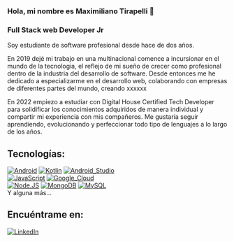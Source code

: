 ### Hola, mi nombre es Maximiliano Tirapelli 👋
### Full Stack web Developer Jr


Soy estudiante de software profesional desde hace de dos años.

En 2019 dejé mi trabajo en una multinacional comence a incursionar en el mundo de la tecnologia, el reflejo de mi sueño de crecer como profesional dentro de la industria del desarrollo de software.
Desde entonces me he dedicado a especializarme en el desarrollo web, colaborando con empresas de diferentes partes del mundo, creando xxxxxx

En 2022 empiezo a estudiar con Digital House Certified Tech Developer para solidificar los conocimientos adquiridos de manera individual y compartir mi experiencia con mis compañeros. Me gustaría seguir aprendiendo, evolucionando y perfeccionar todo tipo de lenguajes a lo largo de los años.



## Tecnologías:
[![Android](https://img.shields.io/badge/Android-3DDC84?style=for-the-badge&logo=android&logoColor=white&labelColor=101010)]()
[![Kotlin](https://img.shields.io/badge/Kotlin-0095D5?style=for-the-badge&logo=kotlin&logoColor=white&labelColor=101010)]()
[![Android_Studio](https://img.shields.io/badge/Android_Studio-3DDC84?style=for-the-badge&logo=android-studio&logoColor=white&labelColor=101010)]()
</br>
[![JavaScript](https://img.shields.io/badge/JavaScript-F7DF1E?style=for-the-badge&logo=javascript&logoColor=white&labelColor=101010)]()
[![Google_Cloud](https://img.shields.io/badge/Google_Cloud-4285F4?style=for-the-badge&logo=googlecloud&logoColor=white&labelColor=101010)]()
</br>
[![Node.JS](https://img.shields.io/badge/Node.JS-339933?style=for-the-badge&logo=node.js&logoColor=white&labelColor=101010)]()
[![MongoDB](https://img.shields.io/badge/MongoDB-47A248?style=for-the-badge&logo=mongodb&logoColor=white&labelColor=101010)]()
[![MySQL](https://img.shields.io/badge/MySQL-4479A1?style=for-the-badge&logo=mysql&logoColor=white&labelColor=101010)]()
</br>
Y alguna más...

## Encuéntrame en:

[![LinkedIn](https://img.shields.io/badge/LinkedIn-Maximiliano_Tirapelli-0077B5?style=for-the-badge&logo=linkedin&logoColor=white&labelColor=101010)](https://www.linkedin.com/in/maximiliano-tirapelli)

<!--
**maximilianotirapelli/maximilianotirapelli** is a ✨ _special_ ✨ repository because its `README.md` (this file) appears on your GitHub profile.

Here are some ideas to get you started:

- 🔭 I’m currently working on ...
- 🌱 I’m currently learning ...
- 👯 I’m looking to collaborate on ...
- 🤔 I’m looking for help with ...
- 💬 Ask me about ...
- 📫 How to reach me: ...
- 😄 Pronouns: ...
- ⚡ Fun fact: ...
-->
